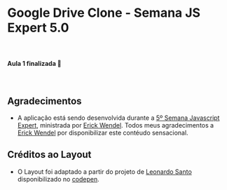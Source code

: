 # Google Drive Clone - Semana JS Expert 5.0

<br>

#### Aula 1 finalizada :rocket:

<br>

## Agradecimentos

- A aplicação está sendo desenvolvida durante a [5º Semana Javascript Expert](https://javascriptexpert.com.br), ministrada por [Erick Wendel](https://github.com/ErickWendel). Todos meus agradecimentos a [Erick Wendel](https://github.com/ErickWendel) por disponibilizar este contéudo sensacional.

## Créditos ao Layout 

- O Layout foi adaptado a partir do projeto de [Leonardo Santo](https://github.com/leoespsanto) disponibilizado no [codepen](https://codepen.io/leoespsanto/pen/KZMMKG). 
